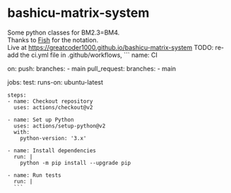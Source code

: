 # bashicu-matrix-system
Some python classes for BM2.3=BM4. <br>Thanks to [Fish](https://github.com/kyodaisuu) for the notation. <br>Live at <https://greatcoder1000.github.io/bashicu-matrix-system>
TODO:
re-add the ci.yml file in .github/workflows, ```
name: CI

on:
  push:
    branches:
      - main
  pull_request:
    branches:
      - main

jobs:
  test:
    runs-on: ubuntu-latest

    steps:
    - name: Checkout repository
      uses: actions/checkout@v2

    - name: Set up Python
      uses: actions/setup-python@v2
      with:
        python-version: '3.x'

    - name: Install dependencies
      run: |
        python -m pip install --upgrade pip

    - name: Run tests
      run: |
      ```
